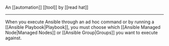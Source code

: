 An [[automation]] [[tool]] by [[read hat]]

---

When you execute Ansible through an ad hoc command or by running a [[Ansible Playbook|Playbook]], you must choose which [[Ansible Managed Node|Managed Nodes]] or [[Ansible Group|Groups]] you want to execute against.
